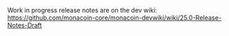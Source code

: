 Work in progress release notes are on the dev wiki:
https://github.com/monacoin-core/monacoin-devwiki/wiki/25.0-Release-Notes-Draft